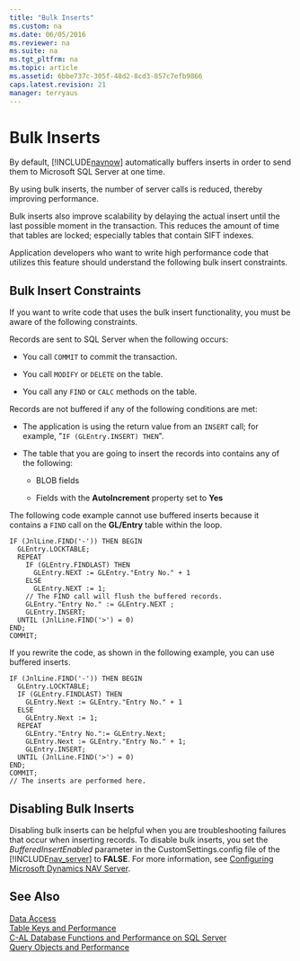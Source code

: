 ```yaml
---
title: "Bulk Inserts"
ms.custom: na
ms.date: 06/05/2016
ms.reviewer: na
ms.suite: na
ms.tgt_pltfrm: na
ms.topic: article
ms.assetid: 6bbe737c-305f-48d2-8cd3-857c7efb9866
caps.latest.revision: 21
manager: terryaus
---
```

# Bulk Inserts
By default, [!INCLUDE[navnow](includes/navnow_md.md)] automatically buffers inserts in order to send them to Microsoft SQL Server at one time.  
  
 By using bulk inserts, the number of server calls is reduced, thereby improving performance.  
  
 Bulk inserts also improve scalability by delaying the actual insert until the last possible moment in the transaction. This reduces the amount of time that tables are locked; especially tables that contain SIFT indexes.  
  
 Application developers who want to write high performance code that utilizes this feature should understand the following bulk insert constraints.  
  
## Bulk Insert Constraints  
 If you want to write code that uses the bulk insert functionality, you must be aware of the following constraints.  
  
 Records are sent to SQL Server when the following occurs:  
  
-   You call `COMMIT` to commit the transaction.  
  
-   You call `MODIFY` or `DELETE` on the table.  
  
-   You call any `FIND` or `CALC` methods on the table.  
  
 Records are not buffered if any of the following conditions are met:  
  
-   The application is using the return value from an `INSERT` call; for example, "`IF (GLEntry.INSERT) THEN`".  
  
-   The table that you are going to insert the records into contains any of the following:  
  
    -   BLOB fields  
  
    -   Fields with the **AutoIncrement** property set to **Yes**  
  
 The following code example cannot use buffered inserts because it contains a `FIND` call on the **GL\/Entry** table within the loop.  
  
```  
IF (JnlLine.FIND('-')) THEN BEGIN  
  GLEntry.LOCKTABLE;  
  REPEAT  
    IF (GLEntry.FINDLAST) THEN  
      GLEntry.NEXT := GLEntry."Entry No." + 1  
    ELSE  
      GLEntry.NEXT := 1;  
    // The FIND call will flush the buffered records.  
    GLEntry."Entry No." := GLEntry.NEXT ;  
    GLEntry.INSERT;  
  UNTIL (JnlLine.FIND('>') = 0)  
END;  
COMMIT;  
```  
  
 If you rewrite the code, as shown in the following example, you can use buffered inserts.  
  
```  
IF (JnlLine.FIND('-')) THEN BEGIN  
  GLEntry.LOCKTABLE;  
  IF (GLEntry.FINDLAST) THEN  
    GLEntry.Next := GLEntry."Entry No." + 1  
  ELSE  
    GLEntry.Next := 1;  
  REPEAT  
    GLEntry."Entry No.":= GLEntry.Next;  
    GLEntry.Next := GLEntry."Entry No." + 1;  
    GLEntry.INSERT;  
  UNTIL (JnlLine.FIND('>') = 0)  
END;  
COMMIT;  
// The inserts are performed here.  
```  
  
## Disabling Bulk Inserts  
 Disabling bulk inserts can be helpful when you are troubleshooting failures that occur when inserting records. To disable bulk inserts, you set the *BufferedInsertEnabled* parameter in the CustomSettings.config file of the [!INCLUDE[nav_server](includes/nav_server_md.md)] to **FALSE**. For more information, see [Configuring Microsoft Dynamics NAV Server](Configuring-Microsoft-Dynamics-NAV-Server.md).  
  
## See Also  
 [Data Access](Data-Access.md)   
 [Table Keys and Performance](Table-Keys-and-Performance.md)   
 [C\-AL Database Functions and Performance on SQL Server](C-AL-Database-Functions-and-Performance-on-SQL-Server.md)   
 [Query Objects and Performance](Query-Objects-and-Performance.md)